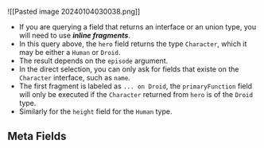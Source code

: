 ![[Pasted image 20240104030038.png]]
- If you are querying a field that returns an interface or an union type, you will need to use ***inline fragments***.
- In this query above, the `hero` field returns the type `Character`, which it may be either a `Human` or `Droid`.
- The result depends on the `episode` argument.
- In the direct selection, you can only ask for fields that existe on the `Character` interface, such as `name`.
- The first fragment is labeled as `... on Droid`, the `primaryFunction` field will only be executed if the `Character` returned from `hero` is of the `Droid` type.
- Similarly for the `height` field for the `Human` type.

## Meta Fields